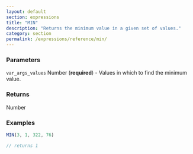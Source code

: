 ```yaml
---
layout: default
section: expressions
title: "MIN"
description: "Returns the minimum value in a given set of values."
category: section
permalink: /expressions/reference/min/
---
```


### Parameters

`var_args_values` Number (__required__) - Values in which to find the minimum value.

### Returns

Number

### Examples

```js
MIN(3, 1, 322, 76)

// returns 1
```